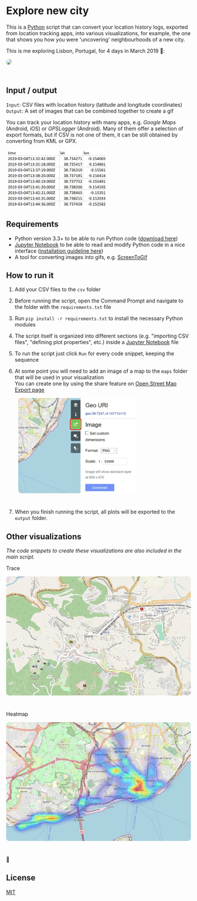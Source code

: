 # Explore new city

This is a [Python](https://www.python.org/) script that can convert your location history logs, exported from location tracking apps, into various visualizations, for example, the one that shows you how you were 'uncovering' neighbourhoods of a new city.

This is me exploring Lisbon, Portugal, for 4 days in March 2019 🙂:

<img src="lisbon.gif" style="max-height:400px;margin-bottom:25px;border-radius:8px;">

## Input / output

`Input`: CSV files with location history (latitude and longitude coordinates)<br>
`Output`: A set of images that can be combined together to create a gif

You can track your location history with many apps, e.g. _Google Maps_ (Android, iOS) or _GPSLogger_ (Android). Many of them offer a selection of export formats, but if CSV is not one of them, it can be still obtained by converting from KML or GPX.

<img src="log.jpg" style="max-height:160px;border-radius:8px;">

## Requirements

- Python version 3.3+ to be able to run Python code ([download here](https://www.python.org/downloads/))
- [Jupyter Notebook](https://jupyter.org/) to be able to read and modify Python code in a nice interface ([installation guideline here](https://jupyter.readthedocs.io/en/latest/install/notebook-classic.html))
- A tool for converting images into gifs, e.g. [ScreenToGif](https://www.screentogif.com/)

## How to run it

1. Add your CSV files to the `csv` folder

2. Before running the script, open the
 Command Prompt and navigate to the folder with the `requirements.txt` file

3. Run `pip install -r requirements.txt` to install the necessary Python modules

4. The script itself is organized into different sections (e.g. "importing CSV files", "defining plot properties", etc.) inside a [Jupyter Notebook](https://jupyter.org/) file

5. To run the script just click `Run` for every code snippet, keeping the sequence

6. At some point you will need to add an image of a map to the `maps` folder that will be used in your visualization<br>
You can create one by using the share feature on [Open Street Map Export page](https://www.openstreetmap.org/export#map)

<img src="openstreetmap.jpg" style="max-height:260px;margin-left:33px;margin-bottom:25px;border-radius:8px;">

7. When you finish running the script, all plots will be exported to the `output` folder.

## Other visualizations

_The code snippets to create these visualizations are also included in the main script._

Trace

<img src="sintra.gif" style="max-height:400px;margin-bottom:25px;border-radius:8px;">

Heatmap

<img src="heatmap.jpg" style="max-height:400px;margin-bottom:25px;border-radius:8px;">

🙂

## License

[MIT](https://choosealicense.com/licenses/mit/)
